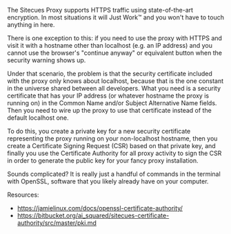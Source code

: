 The Sitecues Proxy supports HTTPS traffic using state-of-the-art encryption. In most situations it will Just Work™ and you won't have to touch anything in here.

There is one exception to this: if you need to use the proxy with HTTPS and visit it with a hostname other than localhost (e.g. an IP address) and you cannot use the browser's "continue anyway" or equivalent button when the security warning shows up.

Under that scenario, the problem is that the security certificate included with the proxy only knows about localhost, because that is the one constant in the universe shared between all developers. What you need is a security certificate that has your IP address (or whatever hostname the proxy is running on) in the Common Name and/or Subject Alternative Name fields. Then you need to wire up the proxy to use that certificate instead of the default localhost one.

To do this, you create a private key for a new security certificate representing the proxy running on your non-localhost hostname, then you create a Certificate Signing Request (CSR) based on that private key, and finally you use the Certificate Authority for all proxy activity to sign the CSR in order to generate the public key for your fancy proxy installation.

Sounds complicated? It is really just a handful of commands in the terminal with OpenSSL, software that you likely already have on your computer.

Resources:
 - https://jamielinux.com/docs/openssl-certificate-authority/
 - https://bitbucket.org/ai_squared/sitecues-certificate-authority/src/master/pki.md
